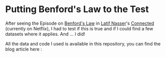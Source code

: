# Putting Benford's Law to the Test

After seeing the Episode on [Benford's Law](https://en.wikipedia.org/wiki/Benford%27s_law) in [Latif Nasser](https://twitter.com/latifnasser)'s 
[Connected](https://www.imdb.com/title/tt12753692/?ref_=fn_al_tt_2) (currently on Netflix), I had to test if this is true and if
I could find a few datasets where it applies. And ... I did! 

All the data and code I used is available in this repository, you can find the blog article here : []()

